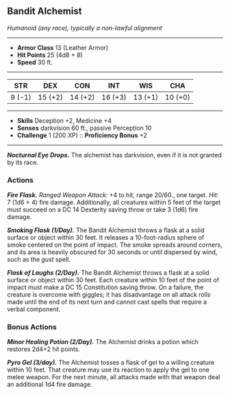 ## Bandit Alchemist
*Humanoid (any race), typically a non-lawful alignment*
___
- **Armor Class** 13 (Leather Armor)
- **Hit Points** 25 (4d8 + 8)
- **Speed** 30 ft.
___
|STR|DEX|CON|INT|WIS|CHA|
|:---:|:---:|:---:|:---:|:---:|:---:|
|9 (-1)|15 (+2)|14 (+2)|16 (+3)|13 (+1)|10 (+0)|
___
- **Skills** Deception +2, Medicine +4
- **Senses** darkvision 60 ft., passive Perception 10
- **Challenge** 1 (200 XP) :: **Proficiency Bonus**  +2
___
***Nocturnal Eye Drops.*** The alchemist has darkvision, even if it is not granted by its race.

### Actions
***Fire Flask.*** _Ranged Weapon Attack:_ +4 to hit, range 20/60., one target. _Hit:_ 7 (1d6 + 4) fire damage. Additionally, all creatures within 5 feet of the target must succeed on a DC 14 Dexterity saving throw or take 3 (1d6) fire damage.

***Smoking Flask (1/Day).*** The Bandit Alchemist throws a flask at a solid surface or object within 30 feet. It releases a 10-foot-radius sphere of smoke centered on the point of impact. The smoke spreads around corners, and its area is heavily obscured for 30 seconds or until dispersed by wind, such as the _gust_ spell.

***Flask of Laughs (2/Day).*** The Bandit Alchemist throws a flask at a solid surface or object within 30 feet. Each creature within 10 feet of the point of impact must make a DC 15 Constitution saving throw. On a failure, the creature is overcome with giggles; it has disadvantage on all attack rolls made until the end of its next turn and cannot cast spells that require a verbal component.

### Bonus Actions
***Minor Healing Potion (2/Day).*** The Alchemist drinks a potion which restores 2d4+2 hit points.

***Pyro Gel (3/day).*** The Alchemist tosses a flask of gel to a willing creature within 10 feet. That creature may use its reaction to apply the gel to one melee weapon. For the next minute, all attacks made with that weapon deal an additional 1d4 fire damage.
